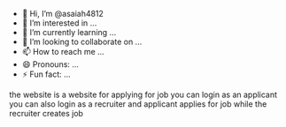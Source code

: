 - 👋 Hi, I’m @asaiah4812
- 👀 I’m interested in ...
- 🌱 I’m currently learning ...
- 💞️ I’m looking to collaborate on ...
- 📫 How to reach me ...
- 😄 Pronouns: ...
- ⚡ Fun fact: ...

<!---
asaiah4812/asaiah4812 is a ✨ special ✨ repository because its `README.md` (this file) appears on your GitHub profile.
You can click the Preview link to take a look at your changes.
--->
the website is a website for applying for job you can login as an applicant you can also login as a recruiter
and applicant applies for job while the recruiter creates job
